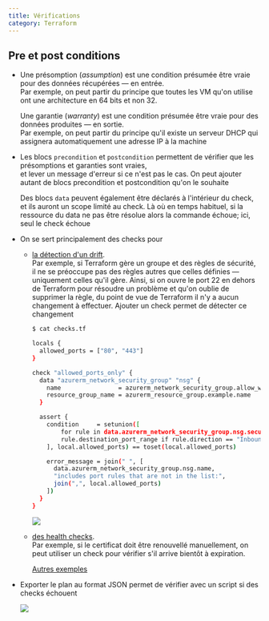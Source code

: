 ```yaml
---
title: Vérifications
category: Terraform
---
```


## Pre et post conditions

* Une présomption (*assumption*) est une condition présumée être vraie pour des données récupérées — en entrée.  
  Par exemple, on peut partir du principe que toutes les VM qu'on utilise ont une architecture en 64 bits et non 32.

  Une garantie (*warranty*) est une condition présumée être vraie pour des données produites — en sortie.  
  Par exemple, on peut partir du principe qu'il existe un serveur DHCP qui assignera automatiquement une adresse IP à la machine

* Les blocs `precondition` et `postcondition` permettent de vérifier que les présomptions et garanties sont vraies,  
  et lever un message d'erreur si ce n'est pas le cas. On peut ajouter autant de blocs precondition et postcondition qu'on le souhaite

  <!--
  ``` bash
  resource "aws_instance" "app" {
    count = var.aws_instance_count

    instance_type = var.aws_instance_type
    ami           = var.aws_ami_id

    subnet_id              = var.aws_private_subnet_ids[count.index % length(var.aws_private_subnet_ids)]
    vpc_security_group_ids = [module.app_security_group.security_group_id]

    lifecycle {
      precondition {
        condition     = var.aws_instance_count % length(var.aws_private_subnet_ids) == 0
        error_message = "The number of instances (${var.aws_instance_count}) must be evenly divisible by the number of private subnets (${length(var.aws_private_subnet_ids)})."
      }

      precondition {
        condition     = data.aws_ec2_instance_type.app.ebs_optimized_support != "unsupported"
        error_message = "The EC2 instance type (${var.aws_instance_type}) must support EBS optimization."      
      }
    }
  }
  ```
-->
  ``` bash
  data "aws_vpc" "app" {
    id = var.aws_vpc_id

    lifecycle {
      precondition {
        condition = cidrnetmask(var.cidr_block) == "255.255.0.0"
        error_message = "Expecting a /16 for this VPC!"
      }
      postcondition {
        condition     = self.enable_dns_support == true
        error_message = "The selected VPC must have DNS support enabled."      
      }
    }
  }
  ```

## Bloc check

* Un bloc `check` permet d'effectuer des vérifications arbitraires.  
  Si la vérification échoue, le plan / apply continue mais un warning est affiché dans la console

  <!--
  - Les blocs `validation` des variables vérifient la validité des valeurs des variables au moment de l'exécution. On ne peut ici faire référence qu'aux variables. Lorsque la condition échoue, le plan ou apply échoue

    Les blocs `precondition` et `postcondition` sont évalués avant ou après la création et mise à jour des ressources. On peut ici faire réference aux autres blocs data, resource et autres variable. Lorsque la condition échoue, le plan ou apply échoue

    Les blocs `checks` permettent de vérifier une condition arbitraire. Lorsque la condition échoue, un warning est affiché dans la console, sans bloquer le plan ou apply
  -->

  Des blocs `data` peuvent également être déclarés à l'intérieur du check, et ils auront un scope limité au check. Là où en temps habituel, si la ressource du data ne pas être résolue alors la commande échoue; ici, seul le check échoue

* On se sert principalement des checks pour

  - <ins>la détection d'un drift</ins>.  
    Par exemple, si Terraform gère un groupe et des règles de sécurité, il ne se préoccupe pas des règles autres que celles définies — uniquement celles qu'il gère. Ainsi, si on ouvre le port 22 en dehors de Terraform pour résoudre un problème et qu'on oublie de supprimer la règle, du point de vue de Terraform il n'y a aucun changement à effectuer. Ajouter un check permet de détecter ce changement

    ``` bash
    $ cat checks.tf

    locals {
      allowed_ports = ["80", "443"]
    }

    check "allowed_ports_only" {
      data "azurerm_network_security_group" "nsg" {
        name                = azurerm_network_security_group.allow_web.name
        resource_group_name = azurerm_resource_group.example.name
      }

      assert {
        condition     = setunion([
            for rule in data.azurerm_network_security_group.nsg.security_rule :
            rule.destination_port_range if rule.direction == "Inbound" && rule.access == "Allowed"
        ], local.allowed_ports) == toset(local.allowed_ports)

        error_message = join(" ", [
          data.azurerm_network_security_group.nsg.name,
          "includes port rules that are not in the list:",
          join(",", local.allowed_ports)
        ])
      }
    }
    ```

    ![](https://i.imgur.com/VeAPU1N.png)

  - <ins>des health checks</ins>.  
    Par exemple, si le certificat doit être renouvellé manuellement, on peut utiliser un check pour vérifier s'il arrive bientôt à expiration.

    [Autres exemples](https://unfriendlygrinch.info/posts/terraform-check-block/#checks)

* Exporter le plan au format JSON permet de vérifier avec un script si des checks échouent

  ![](https://i.imgur.com/AT4j3C8.png)
